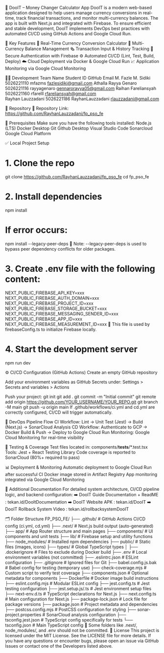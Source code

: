 💱 DooIT – Money Changer Calculator App
DooIT is a modern web-based application designed to help users manage currency conversions in real-time, track financial transactions, and monitor multi-currency balances. The app is built with Next.js and integrated with Firebase. To ensure efficient and stable development, DooIT implements DevOps best practices with automated CI/CD using GitHub Actions and Google Cloud Run.

🚀 Key Features
🔄 Real-Time Currency Conversion Calculator
💼 Multi-Currency Balance Management
🗞️ Transaction Input & History Tracking
🔐 Secure Authentication with Firebase
⚙️ Automated CI/CD (Lint, Test, Build, Deploy)
☁️ Cloud Deployment via Docker & Google Cloud Run
📈 Application Monitoring via Google Cloud Monitoring

👨‍💻 Development Team
Name
Student ID
GitHub
Email
M. Fazle M. Sidiki
5026221110
mfazms
fazlesidiki@gmail.com 
Athalla Rayya Genaro
5026221116
rayyagenaro
gennarorayya05@gmail.com 
Raihan Fareliansyah
5026221160
rfarelll
rfareliansyah@gmail.com  
Rayhan Lauzzadani
5026221186
RayhanLauzzadani
rlauzzadani@gmail.com 


📁 Repository
🔗 Repository Link: https://github.com/RayhanLauzzadani/fp_pso_fe 

🧰 Prerequisites
Make sure you have the following tools installed:
Node.js (LTS)
Docker Desktop
Git
Github Desktop
Visual Studio Code
Sonarcloud
Google Cloud Platform

✅ Local Project Setup
# 1. Clone the repo
git clone https://github.com/RayhanLauzzadani/fp_pso_fe
cd fp_pso_fe
# 2. Install dependencies
npm install
# If error occurs:
npm install --legacy-peer-deps
📌 Note: --legacy-peer-deps is used to bypass peer dependency conflicts for older packages.
# 3. Create .env file with the following content:
NEXT_PUBLIC_FIREBASE_API_KEY=xxx
NEXT_PUBLIC_FIREBASE_AUTH_DOMAIN=xxx
NEXT_PUBLIC_FIREBASE_PROJECT_ID=xxx
NEXT_PUBLIC_FIREBASE_STORAGE_BUCKET=xxx
NEXT_PUBLIC_FIREBASE_MESSAGING_SENDER_ID=xxx
NEXT_PUBLIC_FIREBASE_APP_ID=xxx
NEXT_PUBLIC_FIREBASE_MEASUREMENT_ID=xxx
🔹 This file is used by firebaseConfig.ts to initialize Firebase locally.
# 4. Start the development server
npm run dev

⚙️ CI/CD Configuration (GitHub Actions)
Create an empty GitHub repository


Add your environment variables as GitHub Secrets under:
 Settings > Secrets and variables > Actions


Push your project:
git init
git add .
git commit -m "Initial commit"
git remote add origin https://github.com/YOUR_USERNAME/YOUR_REPO.git
git branch -M main
git push -u origin main
If .github/workflows/ci.yml and cd.yml are correctly configured, CI/CD will trigger automatically.

🔄 DevOps Pipeline Flow
CI Workflow: Lint → Unit Test (Jest) → Build (Next.js) → SonarCloud Analysis
CD Workflow: Authenticate to GCP → Docker Build & Push → Deploy to Google Cloud Run
Monitoring: Google Cloud Monitoring for real-time visibility

🧢 Testing & Coverage
Test files located in: components/__tests__/*.test.tsx
Tools: Jest + React Testing Library
Code coverage is reported to SonarCloud (80%+ required to pass)

📊 Deployment & Monitoring
Automatic deployment to Google Cloud Run after successful CI
Docker image stored in Artifact Registry
App monitoring integrated via Google Cloud Monitoring

📙 Additional Documentation
For detailed system architecture, CI/CD pipeline logic, and backend configuration:
 ➡️ DooIT Guide Documentation + ReadME : tekan.id/DooItDocumentation 
 ➡️ DooIT Website APK : tekan.id/DooIT 
 ➡️ DooIT Rollback System Video : tekan.id/rollbacksystemDooIT 

🗂️ Folder Structure
FP_PSO_FE/
├── .github/                 # GitHub Actions CI/CD config (ci.yml, cd.yml)
├── .next/                   # Next.js build output (auto-generated)
├── app/                     # App Router structure and main pages
├── components/              # UI components and unit tests
├── lib/                     # Firebase setup and utility functions
├── node_modules/            # Installed npm dependencies
├── public/                  # Static files (images, icons)
├── types/                   # Global TypeScript types
│
├── .dockerignore            # Files to exclude during Docker build
├── .env                     # Local environment variables (not committed)
├── .eslintrc.json           # ESLint configuration
├── .gitignore               # Ignored files for Git
├── babel.config.js.bak      # Babel config for testing (temporary use)
├── check-coverage.mjs       # Custom script to verify test coverage
├── components.json          # Optional metadata for components
├── Dockerfile               # Docker image build instructions
├── eslint.config.mjs        # Modular ESLint config
├── jest.config.ts           # Jest testing configuration
├── jest.setup.js/.ts        # Jest environment setup files
├── next-env.d.ts            # TypeScript declarations for Next.js
├── next.config.ts           # Main configuration for Next.js
├── package-lock.json        # Lock file for package versions
├── package.json             # Project metadata and dependencies
├── postcss.config.mjs       # PostCSS configuration for styling
├── sonar-project.properties # SonarCloud analysis configuration
├── tsconfig.jest.json       # TypeScript config specifically for tests
└── tsconfig.json            # Main TypeScript config
🔹 Some folders like .next/, node_modules/, and .env should not be committed.
📄 License
This project is licensed under the MIT License. See the LICENSE file for more details.
If you have any questions or encounter bugs, please open an issue via GitHub Issues or contact one of the Developers listed above.
